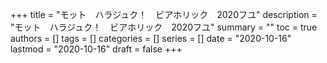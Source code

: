 +++
title = "モット　ハラジュク！　ビアホリック　2020フユ"
description = "モット　ハラジュク！　ビアホリック　2020フユ"
summary = ""
toc = true
authors = []
tags = []
categories = []
series = []
date =  "2020-10-16"
lastmod = "2020-10-16"
draft = false
+++


